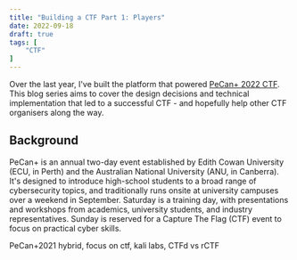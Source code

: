 ```yaml
---
title: "Building a CTF Part 1: Players"
date: 2022-09-18
draft: true
tags: [
    "CTF"
]
---
```


Over the last year, I've built the platform that powered [PeCan+ 2022 CTF](https://pecanplus.cyberedu.space/). This blog series aims to cover the design decisions and technical implementation that led to a successful CTF - and hopefully help other CTF organisers along the way.

## Background

PeCan+ is an annual two-day event established by Edith Cowan University (ECU, in Perth) and the Australian National University (ANU, in Canberra). It's designed to introduce high-school students to a broad range of cybersecurity topics, and traditionally runs onsite at university campuses over a weekend in September. Saturday is a training day, with presentations and workshops from academics, university students, and industry representatives. Sunday is reserved for a Capture The Flag (CTF) event to focus on practical cyber skills.
 
PeCan+2021 hybrid, focus on ctf, kali labs, CTFd vs rCTF